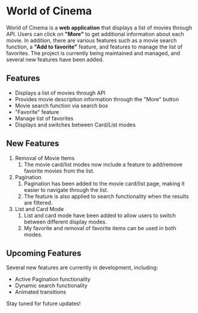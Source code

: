 # World of Cinema

World of Cinema is a **web application** that displays a list of movies through API. Users can click on **"More"** to get additional information about each movie. In addition, there are various features such as a movie search function, a **"Add to favorite"** feature, and features to manage the list of favorites. The project is currently being maintained and managed, and several new features have been added.

## Features

* Displays a list of movies through API
* Provides movie description information through the "More" button
* Movie search function via search box
* "Favorite" feature
* Manage list of favorites
* Displays and switches between Card/List modes

## New Features 
1. Removal of Movie Items
    1. The movie card/list modes now include a feature to add/remove favorite movies from the list.
1. Pagination
    1. Pagination has been added to the movie card/list page, making it easier to navigate through the list.
    1. The feature is also applied to search functionality when the results are filtered. 
1. List and Card Mode
    1. List and card mode have been added to allow users to switch between different display modes.
    1. My favorite and removal of favorite items can be used in both modes.

## Upcoming Features
Several new features are currently in development, including:
* Active Pagination functionality
* Dynamic search functionality
* Animated transitions

Stay tuned for future updates!
